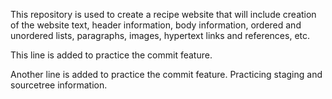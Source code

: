 This repository is used to create a recipe website that will include creation of the website text, header information, body information, ordered and unordered lists, paragraphs, images, hypertext links and references, etc.

This line is added to practice the commit feature.

Another line is added to practice the commit feature. Practicing staging and sourcetree information.